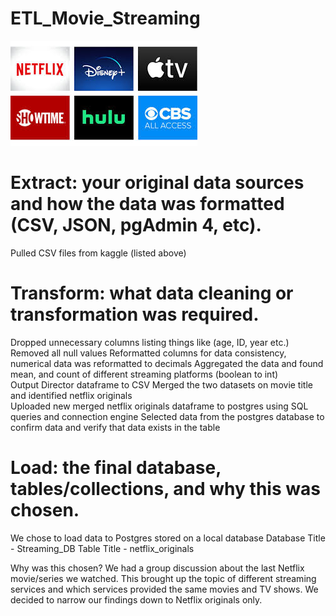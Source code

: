 # ETL_Movie_Streaming

![streaming.png](Images/streaming.png)

# Extract: your original data sources and how the data was formatted (CSV, JSON, pgAdmin 4, etc).
Pulled CSV files from kaggle (listed above)

# Transform: what data cleaning or transformation was required.
Dropped unnecessary columns listing things like (age, ID, year etc.)
Removed all null values
Reformatted columns for data consistency, numerical data was reformatted to decimals
Aggregated the data and found mean, and count of different streaming platforms (boolean to int)  
Output Director dataframe to CSV
Merged the two datasets on movie title and identified netflix originals  
Uploaded new merged netflix originals dataframe to postgres using SQL queries and connection engine
Selected data from the postgres database to confirm data and verify that data exists in the table

# Load: the final database, tables/collections, and why this was chosen.
We chose to load data to Postgres stored on a local database 
Database Title - Streaming_DB
Table Title - netflix_originals

Why was this chosen? We had a group discussion about the last Netflix movie/series we watched. This brought up the topic of different streaming services and which services provided the same movies and TV shows. We decided to narrow our findings down to Netflix originals only.
